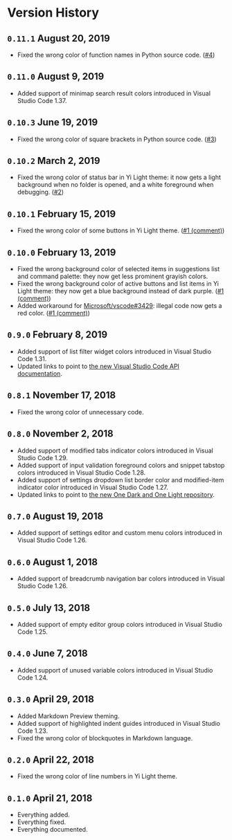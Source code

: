 # Version History

## `0.11.1` August 20, 2019

- Fixed the wrong color of function names in Python source code. ([#4](https://github.com/wangweixuan/yithemes/issues/4))

## `0.11.0` August 9, 2019

- Added support of minimap search result colors introduced in Visual Studio Code 1.37.

## `0.10.3` June 19, 2019

- Fixed the wrong color of square brackets in Python source code. ([#3](https://github.com/wangweixuan/yithemes/issues/3))

## `0.10.2` March 2, 2019

- Fixed the wrong color of status bar in Yi Light theme:
  it now gets a light background when no folder is opened, and a white foreground when debugging. ([#2](https://github.com/wangweixuan/yithemes/issues/2))

## `0.10.1` February 15, 2019

- Fixed the wrong color of some buttons in Yi Light theme. ([#1 (comment)](https://github.com/wangweixuan/yithemes/issues/1#issuecomment-463841367))

## `0.10.0` February 13, 2019

- Fixed the wrong background color of selected items in suggestions list and command palette:
  they now get less prominent grayish colors.
- Fixed the wrong background color of active buttons and list items in Yi Light theme:
  they now get a blue background instead of dark purple. ([#1 (comment)](https://github.com/wangweixuan/yithemes/issues/1#issuecomment-462909426))
- Added workaround for [Microsoft/vscode#3429](https://github.com/Microsoft/vscode/issues/3429):
  illegal code now gets a red color. ([#1 (comment)](https://github.com/wangweixuan/yithemes/issues/1#issuecomment-462912594))

## `0.9.0` February 8, 2019

- Added support of list filter widget colors introduced in Visual Studio Code 1.31.
- Updated links to point to [the new Visual Studio Code API documentation](https://code.visualstudio.com/api).

## `0.8.1` November 17, 2018

- Fixed the wrong color of unnecessary code.

## `0.8.0` November 2, 2018

- Added support of modified tabs indicator colors introduced in Visual Studio Code 1.29.
- Added support of input validation foreground colors and snippet tabstop colors introduced in Visual Studio Code 1.28.
- Added support of settings dropdown list border color and modified-item indicator color introduced in Visual Studio Code 1.27.
- Updated links to point to [the new One Dark and One Light repository](https://github.com/atom/atom/issues/17854).

## `0.7.0` August 19, 2018

- Added support of settings editor and custom menu colors introduced in Visual Studio Code 1.26.

## `0.6.0` August 1, 2018

- Added support of breadcrumb navigation bar colors introduced in Visual Studio Code 1.26.

## `0.5.0` July 13, 2018

- Added support of empty editor group colors introduced in Visual Studio Code 1.25.

## `0.4.0` June 7, 2018

- Added support of unused variable colors introduced in Visual Studio Code 1.24.

## `0.3.0` April 29, 2018

- Added Markdown Preview theming.
- Added support of highlighted indent guides introduced in Visual Studio Code 1.23.
- Fixed the wrong color of blockquotes in Markdown language.

## `0.2.0` April 22, 2018

- Fixed the wrong color of line numbers in Yi Light theme.

## `0.1.0` April 21, 2018

- Everything added.
- Everything fixed.
- Everything documented.

